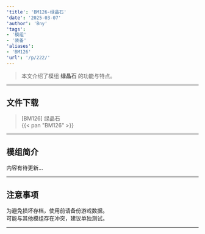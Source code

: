 ```yaml
---
'title': 'BM126-绿晶石'
'date': '2025-03-07'
'author': 'Bny'
'tags':
- '模组'
- '装备'
'aliases':
- 'BM126'
'url': '/p/222/'
---
```


> 本文介绍了模组 **绿晶石** 的功能与特点。

---

## 文件下载

> [BM126] 绿晶石  
{{< pan "BM126" >}}  

---

## 模组简介

>  
内容有待更新...  

---

## 注意事项

>  
为避免损坏存档，使用前请备份游戏数据。  
可能与其他模组存在冲突，建议单独测试。  

---

